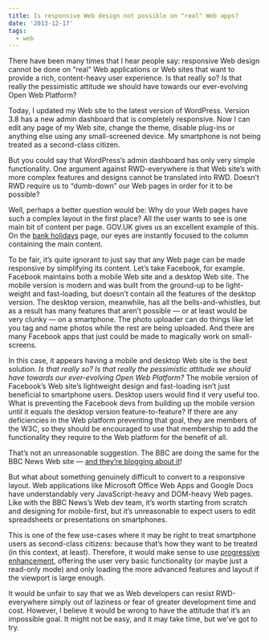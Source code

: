 ```yaml
---
title: Is responsive Web design not possible on "real" Web apps?
date: '2013-12-17'
tags:
  - web
---
```


There have been many times that I hear people say: responsive Web design cannot be done on “real” Web applications or Web sites that want to provide a rich, content-heavy user experience. Is that really so? Is that really the pessimistic attitude we should have towards our ever-evolving Open Web Platform?

Today, I updated my Web site to the latest version of WordPress. Version 3.8 has a new admin dashboard that is completely responsive. Now I can edit any page of my Web site, change the theme, disable plug-ins or anything else using any small-screened device. My smartphone is not being treated as a second-class citizen.

But you could say that WordPress’s admin dashboard has only very simple functionality. One argument against RWD-everywhere is that Web site’s with more complex features and designs cannot be translated into RWD. Doesn’t RWD require us to “dumb-down” our Web pages in order for it to be possible?

Well, perhaps a better question would be: Why do your Web pages have such a complex layout in the first place? All the user wants to see is one main bit of content per page. GOV.UK gives us an excellent example of this. On the [bank holidays](https://www.gov.uk/bank-holidays) page, our eyes are instantly focused to the column containing the main content.

To be fair, it’s quite ignorant to just say that any Web page can be made responsive by simplifying its content. Let’s take Facebook, for example. Facebook maintains both a mobile Web site and a desktop Web site. The mobile version is modern and was built from the ground-up to be light-weight and fast-loading, but doesn’t contain all the features of the desktop version. The desktop version, meanwhile, has all the bells-and-whistles, but as a result has many features that aren’t possible — or at least would be very clunky — on a smartphone. The photo uploader can do things like let you tag and name photos while the rest are being uploaded. And there are many Facebook apps that just could be made to magically work on small-screens.

In this case, it appears having a mobile and desktop Web site is the best solution. _Is that really so? Is that really the pessimistic attitude we should have towards our ever-evolving Open Web Platform?_ The mobile version of Facebook’s Web site’s lightweight design and fast-loading isn’t just beneficial to smartphone users. Desktop users would find it very useful too. What is preventing the Facebook devs from building up the mobile version until it equals the desktop version feature-to-feature? If there are any deficiencies in the Web platform preventing that goal, they are members of the W3C, so they should be encouraged to use that membership to add the functionality they require to the Web platform for the benefit of all.

That’s not an unreasonable suggestion. The BBC are doing the same for the BBC News Web site — [and they’re blogging about it](http://responsivenews.co.uk/)!

But what about something genuinely difficult to convert to a responsive layout. Web applications like Microsoft Office Web Apps and Google Docs have understandably very JavaScript-heavy and DOM-heavy Web pages. Like with the BBC News’s Web dev team, it’s worth starting from scratch and designing for mobile-first, but it’s unreasonable to expect users to edit spreadsheets or presentations on smartphones.

This is one of the few use-cases where it may be right to treat smartphone users as second-class citizens: because that’s how they want to be treated (in this context, at least). Therefore, it would make sense to use [progressive enhancement](http://joshtumath.me.uk/2013/08/11/the-importance-of-progressive-enhancement/ 'The importance of progressive enhancement'), offering the user very basic functionality (or maybe just a read-only mode) and only loading the more advanced features and layout if the viewport is large enough.

It would be unfair to say that we as Web developers can resist RWD-everywhere simply out of laziness or fear of greater development time and cost. However, I believe it would be wrong to have the attitude that it’s an impossible goal. It might not be easy, and it may take time, but we’ve got to try.
